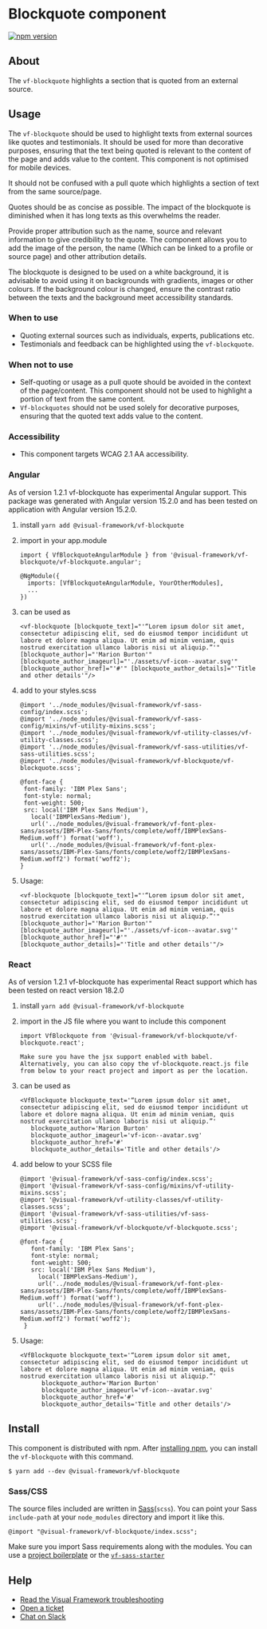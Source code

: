 # Blockquote component

[![npm version](https://badge.fury.io/js/%40visual-framework%2Fvf-blockquote.svg)](https://badge.fury.io/js/%40visual-framework%2Fvf-blockquote)

## About

The `vf-blockquote` highlights a section that is quoted from an external source.

## Usage

The `vf-blockquote` should be used to highlight texts from external sources like quotes and testimonials. It should be used for more than decorative purposes, ensuring that the text being quoted is relevant to the content of the page and adds value to the content. This component is not optimised for mobile devices.

It should not be confused with a pull quote which highlights a section of text from the same source/page.

Quotes should be as concise as possible. The impact of the blockquote is diminished when it has long texts as this overwhelms the reader.

Provide proper attribution such as the name, source and relevant information to give credibility to the quote. The component allows you to add the image of the person, the name (Which can be linked to a profile or source page) and other attribution details.

The blockquote is designed to be used on a white background, it is advisable to avoid using it on backgrounds with gradients, images or other colours. If the background colour is changed, ensure the contrast ratio between the texts and the background meet accessibility standards.


### When to use

- Quoting external sources such as individuals, experts, publications etc.
- Testimonials and feedback can be highlighted using the `vf-blockquote`.

### When not to use

- Self-quoting or usage as a pull quote should be avoided in the context of the page/content. This component should not be used to highlight a portion of text from the same content.
- `Vf-blockquotes` should not be used solely for decorative purposes, ensuring that the quoted text adds value to the content.

### Accessibility

- This component targets WCAG 2.1 AA accessibility.

### Angular

As of version 1.2.1 vf-blockquote has experimental Angular support.
This package was generated with Angular version 15.2.0 and has been tested on application with Angular version 15.2.0.

1. install `yarn add @visual-framework/vf-blockquote`
2. import in your app.module
   ```
   import { VfBlockquoteAngularModule } from '@visual-framework/vf-blockquote/vf-blockquote.angular';

   @NgModule({
     imports: [VfBlockquoteAngularModule, YourOtherModules],
     ...
   })
   ```
3. can be used as
   ```
   <vf-blockquote [blockquote_text]="'“Lorem ipsum dolor sit amet, consectetur adipiscing elit, sed do eiusmod tempor incididunt ut labore et dolore magna aliqua. Ut enim ad minim veniam, quis nostrud exercitation ullamco laboris nisi ut aliquip.”'" [blockquote_author]="'Marion Burton'" [blockquote_author_imageurl]="'./assets/vf-icon--avatar.svg'" [blockquote_author_href]="'#'" [blockquote_author_details]="'Title and other details'"/>
   ```
4. add to your styles.scss
   ```
   @import '../node_modules/@visual-framework/vf-sass-config/index.scss';
   @import '../node_modules/@visual-framework/vf-sass-config/mixins/vf-utility-mixins.scss';
   @import '../node_modules/@visual-framework/vf-utility-classes/vf-utility-classes.scss';
   @import '../node_modules/@visual-framework/vf-sass-utilities/vf-sass-utilities.scss';
   @import '../node_modules/@visual-framework/vf-blockquote/vf-blockquote.scss';

   @font-face {
    font-family: 'IBM Plex Sans';
    font-style: normal;
    font-weight: 500;
    src: local('IBM Plex Sans Medium'),
      local('IBMPlexSans-Medium'),
      url('../node_modules/@visual-framework/vf-font-plex-sans/assets/IBM-Plex-Sans/fonts/complete/woff/IBMPlexSans-Medium.woff') format('woff'),
      url('../node_modules/@visual-framework/vf-font-plex-sans/assets/IBM-Plex-Sans/fonts/complete/woff2/IBMPlexSans-Medium.woff2') format('woff2');
   }
   ```

5. Usage:

    ```
    <vf-blockquote [blockquote_text]="'“Lorem ipsum dolor sit amet, consectetur adipiscing elit, sed do eiusmod tempor incididunt ut labore et dolore magna aliqua. Ut enim ad minim veniam, quis nostrud exercitation ullamco laboris nisi ut aliquip.”'"
    [blockquote_author]="'Marion Burton'"
    [blockquote_author_imageurl]="'./assets/vf-icon--avatar.svg'"
    [blockquote_author_href]="'#'"
    [blockquote_author_details]="'Title and other details'"/>
    ```

### React

As of version 1.2.1 vf-blockquote has experimental React support which has been tested on react version 18.2.0

1. install `yarn add @visual-framework/vf-blockquote`
2. import in the JS file where you want to include this component
   ```
   import VfBlockquote from '@visual-framework/vf-blockquote/vf-blockquote.react';

   Make sure you have the jsx support enabled with babel. Alternatively, you can also copy the vf-blockquote.react.js file from below to your react project and import as per the location.
   ```
3. can be used as
   ```
   <VfBlockquote blockquote_text='“Lorem ipsum dolor sit amet, consectetur adipiscing elit, sed do eiusmod tempor incididunt ut labore et dolore magna aliqua. Ut enim ad minim veniam, quis nostrud exercitation ullamco laboris nisi ut aliquip.”'
      blockquote_author='Marion Burton'
      blockquote_author_imageurl='vf-icon--avatar.svg'
      blockquote_author_href='#'
      blockquote_author_details='Title and other details'/>
   ```
4. add below to your SCSS file
   ```
   @import '@visual-framework/vf-sass-config/index.scss';
   @import '@visual-framework/vf-sass-config/mixins/vf-utility-mixins.scss';
   @import '@visual-framework/vf-utility-classes/vf-utility-classes.scss';
   @import '@visual-framework/vf-sass-utilities/vf-sass-utilities.scss';
   @import '@visual-framework/vf-blockquote/vf-blockquote.scss';

   @font-face {
      font-family: 'IBM Plex Sans';
      font-style: normal;
      font-weight: 500;
      src: local('IBM Plex Sans Medium'),
        local('IBMPlexSans-Medium'),
        url('../node_modules/@visual-framework/vf-font-plex-sans/assets/IBM-Plex-Sans/fonts/complete/woff/IBMPlexSans-Medium.woff') format('woff'),
        url('../node_modules/@visual-framework/vf-font-plex-sans/assets/IBM-Plex-Sans/fonts/complete/woff2/IBMPlexSans-Medium.woff2') format('woff2');
    }
   ```

5. Usage:

    ```
    <VfBlockquote blockquote_text='“Lorem ipsum dolor sit amet, consectetur adipiscing elit, sed do eiusmod tempor incididunt ut labore et dolore magna aliqua. Ut enim ad minim veniam, quis nostrud exercitation ullamco laboris nisi ut aliquip.”'
          blockquote_author='Marion Burton'
          blockquote_author_imageurl='vf-icon--avatar.svg'
          blockquote_author_href='#'
          blockquote_author_details='Title and other details'/>
    ```

## Install

This component is distributed with npm. After [installing npm](https://www.npmjs.com/get-npm), you can install the `vf-blockquote` with this command.

```
$ yarn add --dev @visual-framework/vf-blockquote
```

### Sass/CSS

The source files included are written in [Sass](http://sass-lang.com)(`scss`). You can point your Sass `include-path` at your `node_modules` directory and import it like this.

```
@import "@visual-framework/vf-blockquote/index.scss";
```

Make sure you import Sass requirements along with the modules. You can use a [project boilerplate](https://stable.visual-framework.dev/building/) or the [`vf-sass-starter`](https://stable.visual-framework.dev/components/vf-sass-starter/)

## Help

- [Read the Visual Framework troubleshooting](https://stable.visual-framework.dev/troubleshooting/)
- [Open a ticket](https://github.com/visual-framework/vf-core/issues)
- [Chat on Slack](https://join.slack.com/t/visual-framework/shared_invite/enQtNDAxNzY0NDg4NTY0LWFhMjEwNGY3ZTk3NWYxNWVjOWQ1ZWE4YjViZmY1YjBkMDQxMTNlNjQ0N2ZiMTQ1ZTZiMGM4NjU5Y2E0MjM3ZGQ)
